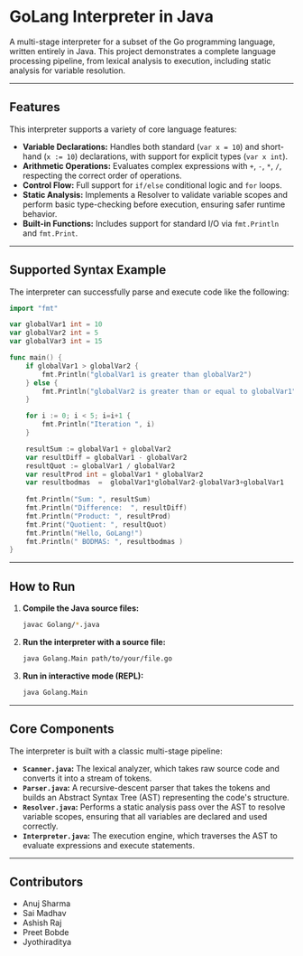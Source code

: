 # GoLang Interpreter in Java

A multi-stage interpreter for a subset of the Go programming language, written entirely in Java. This project demonstrates a complete language processing pipeline, from lexical analysis to execution, including static analysis for variable resolution.

---

## Features

This interpreter supports a variety of core language features:

-   **Variable Declarations:** Handles both standard (`var x = 10`) and short-hand (`x := 10`) declarations, with support for explicit types (`var x int`).
-   **Arithmetic Operations:** Evaluates complex expressions with `+`, `-`, `*`, `/`, respecting the correct order of operations.
-   **Control Flow:** Full support for `if/else` conditional logic and `for` loops.
-   **Static Analysis:** Implements a Resolver to validate variable scopes and perform basic type-checking before execution, ensuring safer runtime behavior.
-   **Built-in Functions:** Includes support for standard I/O via `fmt.Println` and `fmt.Print`.

---

## Supported Syntax Example

The interpreter can successfully parse and execute code like the following:

```go
import "fmt"

var globalVar1 int = 10
var globalVar2 int = 5
var globalVar3 int = 15

func main() {
    if globalVar1 > globalVar2 {
        fmt.Println("globalVar1 is greater than globalVar2")
    } else {
        fmt.Println("globalVar2 is greater than or equal to globalVar1")
    }

    for i := 0; i < 5; i=i+1 {
        fmt.Println("Iteration ", i)
    }

    resultSum := globalVar1 + globalVar2
    var resultDiff = globalVar1 - globalVar2
    resultQuot := globalVar1 / globalVar2
    var resultProd int = globalVar1 * globalVar2
    var resultbodmas  =  globalVar1*globalVar2-globalVar3+globalVar1
    
    fmt.Println("Sum: ", resultSum)
    fmt.Println("Difference:  ", resultDiff)
    fmt.Println("Product: ", resultProd)
    fmt.Print("Quotient: ", resultQuot)
    fmt.Println("Hello, GoLang!")
    fmt.Println(" BODMAS: ", resultbodmas )
}
```

---

## How to Run

1.  **Compile the Java source files:**
    ```bash
    javac Golang/*.java
    ```
2.  **Run the interpreter with a source file:**
    ```bash
    java Golang.Main path/to/your/file.go
    ```
3.  **Run in interactive mode (REPL):**
    ```bash
    java Golang.Main
    ```

---

## Core Components

The interpreter is built with a classic multi-stage pipeline:

-   **`Scanner.java`:** The lexical analyzer, which takes raw source code and converts it into a stream of tokens.
-   **`Parser.java`:** A recursive-descent parser that takes the tokens and builds an Abstract Syntax Tree (AST) representing the code's structure.
-   **`Resolver.java`:** Performs a static analysis pass over the AST to resolve variable scopes, ensuring that all variables are declared and used correctly.
-   **`Interpreter.java`:** The execution engine, which traverses the AST to evaluate expressions and execute statements.

---

## Contributors

-   Anuj Sharma
-   Sai Madhav
-   Ashish Raj
-   Preet Bobde
-   Jyothiraditya
